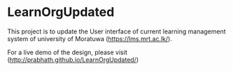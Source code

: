 LearnOrgUpdated
===============


This project is to update the User interface of current learning management system of university of Moratuwa (https://lms.mrt.ac.lk/).

For a live demo of the design, please visit (http://prabhath.github.io/LearnOrgUpdated/)